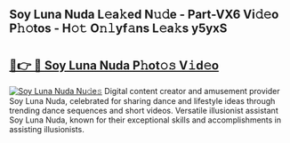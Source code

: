 ## Soy Luna Nuda L𝚎a𝚔ed N𝚞𝚍e - Part-VX6 Vi𝚍𝚎o P𝚑𝚘tos - H𝚘𝚝 O𝚗𝚕yf𝚊ns L𝚎a𝚔s y5yxS

# <h2><a href="http://kfav23.oniu.top/?m=Soy+Luna+Nuda">🔗👉 🔴 Soy Luna Nuda P𝚑ot𝚘𝚜 V𝚒d𝚎o</a></h2>

[![Soy Luna Nuda Nu𝚍e𝚜](https://i.imgur.com/0qMVB7G.gif)](http://kfav23.oniu.top/?m=Soy+Luna+Nuda)
Digital content creator and amusement provider Soy Luna Nuda, celebrated for sharing dance and lifestyle ideas through trending dance sequences and short videos. Versatile illusionist assistant Soy Luna Nuda, known for their exceptional skills and accomplishments in assisting illusionists.  
